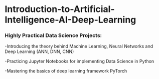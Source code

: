 # Introduction-to-Artificial-Intelligence-AI-Deep-Learning

### Highly Practical Data Science Projects:

-Introducing the theory behind Machine Learning, Neural Networks and Deep Learning (ANN, DNN, CNN) 

-Practicing Jupyter Notebooks for implementing Data Science in Python

-Mastering the basics of deep learning framework PyTorch 
